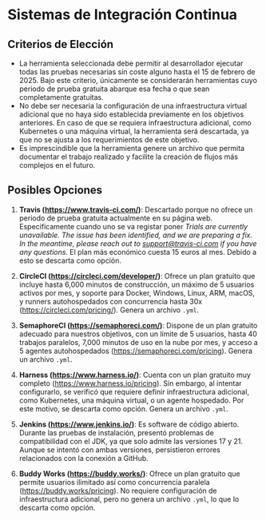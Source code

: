 # Sistemas de Integración Continua

## Criterios de Elección

- La herramienta seleccionada debe permitir al desarrollador ejecutar todas las pruebas necesarias sin coste alguno hasta el 15 de febrero de 2025. Bajo este criterio, únicamente se considerarán herramientas cuyo periodo de prueba gratuita abarque esa fecha o que sean completamente gratuitas.
- No debe ser necesaria la configuración de una infraestructura virtual adicional que no haya sido establecida previamente en los objetivos anteriores. En caso de que se requiera infraestructura adicional, como Kubernetes o una máquina virtual, la herramienta será descartada, ya que no se ajusta a los requerimientos de este objetivo.
- Es imprescindible que la herramienta genere un archivo que permita documentar el trabajo realizado y facilite la creación de flujos más complejos en el futuro.

## Posibles Opciones

1. **Travis (https://www.travis-ci.com/)**: Descartado porque no ofrece un periodo de prueba gratuita actualmente en su página web. Especificamente cuando uno se va registar poner *Trials are currently unavailable. The issue has been identified, and we are preparing a fix. In the meantime, please reach out to support@travis-ci.com if you have any questions.* El plan más económico cuesta 15 euros al mes. Debido a esto se descarta como opción.

2. **CircleCI (https://circleci.com/developer/)**: Ofrece un plan gratuito que incluye hasta 6,000 minutos de construcción, un máximo de 5 usuarios activos por mes, y soporte para Docker, Windows, Linux, ARM, macOS, y runners autohospedados con concurrencia hasta 30x (https://circleci.com/pricing/). Genera un archivo `.yml`.

3. **SemaphoreCI (https://semaphoreci.com/)**: Dispone de un plan gratuito adecuado para nuestros objetivos, con un límite de 5 usuarios, hasta 40 trabajos paralelos, 7,000 minutos de uso en la nube por mes, y acceso a 5 agentes autohospedados (https://semaphoreci.com/pricing). Genera un archivo `.yml`.

4. **Harness (https://www.harness.io/)**: Cuenta con un plan gratuito muy completo (https://www.harness.io/pricing). Sin embargo, al intentar configurarlo, se verificó que requiere definir infraestructura adicional, como Kubernetes, una máquina virtual, o un agente hospedado. Por este motivo, se descarta como opción. Genera un archivo `.yml`.

5. **Jenkins (https://www.jenkins.io/)**: Es software de código abierto. Durante las pruebas de instalación, presentó problemas de compatibilidad con el JDK, ya que solo admite las versiones 17 y 21. Aunque se intentó con ambas versiones, persistieron errores relacionados con la conexión a GitHub.

6. **Buddy Works (https://buddy.works/)**: Ofrece un plan gratuito que permite usuarios ilimitado así como concurrencia paralela (https://buddy.works/pricing). No requiere configuración de infraestructura adicional, pero no genera un archivo `.yml`, lo que lo descarta como opción.

